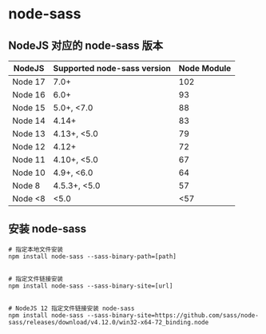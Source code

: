 # node-sass


## NodeJS 对应的 node-sass 版本


| NodeJS  | Supported node-sass version | Node Module |
| ------- | --------------------------- | ----------- |
| Node 17 | 7.0+                        | 102         |
| Node 16 | 6.0+                        | 93          |
| Node 15 | 5.0+, <7.0                  | 88          |
| Node 14 | 4.14+                       | 83          |
| Node 13 | 4.13+, <5.0                 | 79          |
| Node 12 | 4.12+                       | 72          |
| Node 11 | 4.10+, <5.0                 | 67          |
| Node 10 | 4.9+, <6.0                  | 64          |
| Node 8  | 4.5.3+, <5.0                | 57          |
| Node <8 | <5.0                        | <57         |


## 安装 node-sass


```shell
# 指定本地文件安装
npm install node-sass --sass-binary-path=[path]


# 指定文件链接安装
npm install node-sass --sass-binary-site=[url]


# NodeJS 12 指定文件链接安装 node-sass
npm install node-sass --sass-binary-site=https://github.com/sass/node-sass/releases/download/v4.12.0/win32-x64-72_binding.node
```


